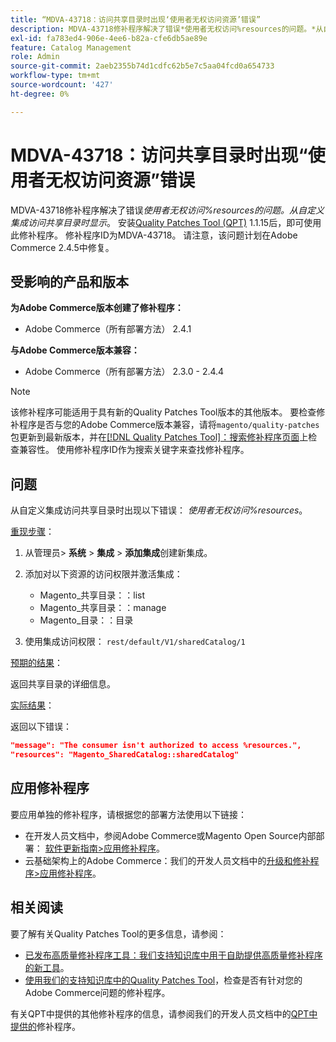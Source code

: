 ```yaml
---
title: “MDVA-43718：访问共享目录时出现‘使用者无权访问资源’错误”
description: MDVA-43718修补程序解决了错误*使用者无权访问%resources的问题。*从自定义集成访问共享目录时显示。 安装[Quality Patches Tool (QPT)](/help/announcements/adobe-commerce-announcements/magento-quality-patches-released-new-tool-to-self-serve-quality-patches.md) 1.1.15后，即可使用此修补程序。 修补程序ID为MDVA-43718。 请注意，该问题计划在Adobe Commerce 2.4.5中修复。
exl-id: fa783ed4-906e-4ee6-b82a-cfe6db5ae89e
feature: Catalog Management
role: Admin
source-git-commit: 2aeb2355b74d1cdfc62b5e7c5aa04fcd0a654733
workflow-type: tm+mt
source-wordcount: '427'
ht-degree: 0%

---
```


# MDVA-43718：访问共享目录时出现“使用者无权访问资源”错误

MDVA-43718修补程序解决了错误&#x200B;*使用者无权访问%resources的问题。从自定义集成访问共享目录时显示*。 安装[Quality Patches Tool (QPT)](/help/announcements/adobe-commerce-announcements/magento-quality-patches-released-new-tool-to-self-serve-quality-patches.md) 1.1.15后，即可使用此修补程序。 修补程序ID为MDVA-43718。 请注意，该问题计划在Adobe Commerce 2.4.5中修复。

## 受影响的产品和版本

**为Adobe Commerce版本创建了修补程序：**

* Adobe Commerce（所有部署方法） 2.4.1

**与Adobe Commerce版本兼容：**

* Adobe Commerce（所有部署方法） 2.3.0 - 2.4.4

>[!NOTE]
>
>该修补程序可能适用于具有新的Quality Patches Tool版本的其他版本。 要检查修补程序是否与您的Adobe Commerce版本兼容，请将`magento/quality-patches`包更新到最新版本，并在[[!DNL Quality Patches Tool]：搜索修补程序页面](https://experienceleague.adobe.com/tools/commerce-quality-patches/index.html?lang=zh-Hans)上检查兼容性。 使用修补程序ID作为搜索关键字来查找修补程序。

## 问题

从自定义集成访问共享目录时出现以下错误： *使用者无权访问%resources*。

<u>重现步骤</u>：

1. 从管理员> **系统** > **集成** > **添加集成**&#x200B;创建新集成。
1. 添加对以下资源的访问权限并激活集成：

   * Magento_共享目录：：list
   * Magento_共享目录：：manage
   * Magento_目录：：目录

1. 使用集成访问权限： `rest/default/V1/sharedCatalog/1`

<u>预期的结果</u>：

返回共享目录的详细信息。

<u>实际结果</u>：

返回以下错误：

```JSON
"message": "The consumer isn't authorized to access %resources.",
"resources": "Magento_SharedCatalog::sharedCatalog"
```

## 应用修补程序

要应用单独的修补程序，请根据您的部署方法使用以下链接：

* 在开发人员文档中，参阅Adobe Commerce或Magento Open Source内部部署： [软件更新指南>应用修补程序](https://experienceleague.adobe.com/zh-hans/docs/commerce-operations/tools/quality-patches-tool/usage)。
* 云基础架构上的Adobe Commerce：我们的开发人员文档中的[升级和修补程序>应用修补程序](https://experienceleague.adobe.com/zh-hans/docs/commerce-cloud-service/user-guide/develop/upgrade/apply-patches)。

## 相关阅读

要了解有关Quality Patches Tool的更多信息，请参阅：

* [已发布高质量修补程序工具：我们支持知识库中用于自助提供高质量修补程序的新工具](/help/announcements/adobe-commerce-announcements/magento-quality-patches-released-new-tool-to-self-serve-quality-patches.md)。
* [使用我们的支持知识库中的Quality Patches Tool](/help/support-tools/patches-available-in-qpt-tool/check-patch-for-magento-issue-with-magento-quality-patches.md)，检查是否有针对您的Adobe Commerce问题的修补程序。

有关QPT中提供的其他修补程序的信息，请参阅我们的开发人员文档中的[QPT中提供的](https://experienceleague.adobe.com/tools/commerce-quality-patches/index.html?lang=zh-Hans)修补程序。
